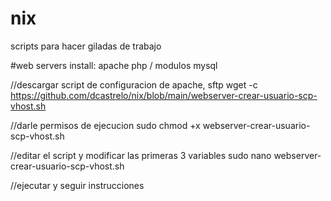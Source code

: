 # nix
scripts para hacer giladas de trabajo

#web servers
install:
apache
php / modulos
mysql

//descargar script de configuracion de apache, sftp
wget -c https://github.com/dcastrelo/nix/blob/main/webserver-crear-usuario-scp-vhost.sh

//darle permisos de ejecucion
sudo chmod +x webserver-crear-usuario-scp-vhost.sh

//editar el script y modificar las primeras 3 variables
sudo nano webserver-crear-usuario-scp-vhost.sh

//ejecutar y seguir instrucciones
